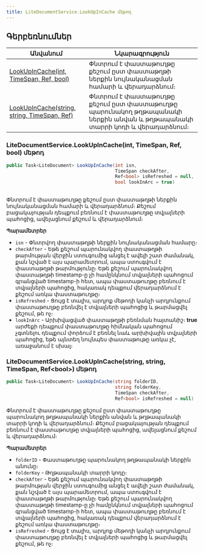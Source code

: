 ```yaml
---
title: LiteDocumentService.LookUpInCache մեթոդ  
---
```


## Գերբեռնումներ

| Անվանում | Նկարագրություն |
|--|--|
| [LookUpInCache(int, TimeSpan, Ref, bool)](#litedocumentservicelookupincacheint-timespan-ref-bool-մեթոդ)| Փնտրում է փաստաթուղթը քեշում ըստ փաստաթղթի ներքին նույնականացման համարի և վերադարձնում։ |
| [LookUpInCache(string, string, TimeSpan, Ref)](#litedocumentservicelookupincachestring-string-timespan-refbool-մեթոդ) | Փնտրում է փաստաթուղթը քեշում ըստ փաստաթուղթը պարունակող թղթապանակի ներքին անվան և թղթապանակի տարրի կոդի և վերադարձնում։ |

### LiteDocumentService.LookUpInCache(int, TimeSpan, Ref<bool>, bool) մեթոդ

```c#
public Task<LiteDocument> LookUpInCache(int isn,
                                        TimeSpan checkAfter,
                                        Ref<bool> isRefreshed = null,
                                        bool lookInArc = true)
                                        
```

Փնտրում է փաստաթուղթը քեշում ըստ փաստաթղթի ներքին նույնականացման համարի և վերադարձնում։ 
Քեշում բացակայության դեպքում բեռնում է փաստաթուղթը տվյալների պահոցից, ավելացնում քեշում և վերադարձնում։ 

**Պարամետրեր**

* `isn` - Փնտրվող փաստաթղթի ներքին նույնականացման համարը։
* `checkAfter` - Եթե քեշում պարունակվող փաստաթղթի թարմության վերջին ստուգումից անցել է ավելի շատ ժամանակ, քան նշված է այս պարամետրում, ապա ստուգվում է փաստաթղթի թարմությունը։ 
  Եթե քեշում պարունակվող փաստաթղթի timestamp-ը չի համընկնում տվյալների պահոցում գրանցված timestamp-ի հետ, ապա փաստաթուղթը բեռնում է տվյալների պահոցից, հակառակ դեպքում վերադարձնում է քեշում առկա փաստաթուղթը։  
* `isRefreshed` - Ցույց է տալիս, արդյոք մեթոդի կանչի արդյունքում փաստաթուղթը բեռնվել է տվյալների պահոցից և թարմացվել քեշում, թե ոչ։
* `lookInArc` - Արխիվացված փաստաթղթի բեռնման հայտանիշ։ **true** արժեքի դեպքում փաստաթուղթը հիմնական պահոցում չգտնելու դեպքում փորձում է բեռնել նաև արխիվային տվյալների պահոցից, եթե այնտեղ նույնպես փաստաթութը առկա չէ, առաջանում է սխալ։

### LiteDocumentService.LookUpInCache(string, string, TimeSpan, Ref&lt;bool&gt;) մեթոդ  

```c#
public Task<LiteDocument> LookUpInCache(string folderID,
                                        string folderKey,
                                        TimeSpan checkAfter,
                                        Ref<bool> isRefreshed = null) 
```

Փնտրում է փաստաթուղթը քեշում ըստ փաստաթուղթը պարունակող թղթապանակի ներքին անվան և թղթապանակի տարրի կոդի և վերադարձնում։ 
Քեշում բացակայության դեպքում բեռնում է փաստաթուղթը տվյալների պահոցից, ավելացնում քեշում և վերադարձնում։ 

**Պարամետրեր**

* `folderID` - Փաստաթուղթը պարունակող թղթապանակի ներքին անունը։
* `folderKey` - Թղթապանակի տարրի կոդը։
* `checkAfter` - Եթե քեշում պարունակվող փաստաթղթի թարմության վերջին ստուգումից անցել է ավելի շատ ժամանակ, քան նշված է այս պարամետրում, ապա ստուգվում է փաստաթղթի թարմությունը։ 
  Եթե քեշում պարունակվող փաստաթղթի timestamp-ը չի համընկնում տվյալների պահոցում գրանցված timestamp-ի հետ, ապա փաստաթուղթը բեռնում է տվյալների պահոցից, հակառակ դեպքում վերադարձնում է քեշում առկա փաստաթուղթը։ 
* `isRefreshed` - Ցույց է տալիս, արդյոք մեթոդի կանչի արդյունքում փաստաթուղթը բեռնվել է տվյալների պահոցից և թարմացվել քեշում, թե ոչ։


